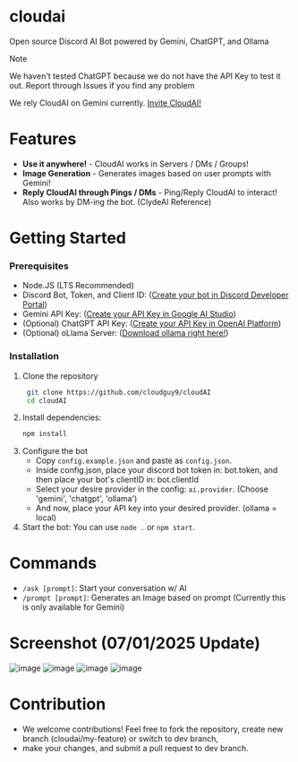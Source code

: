 # cloudai
<p>Open source Discord AI Bot powered by Gemini, ChatGPT, and Ollama</p>

<!-- https://docs.github.com/en/get-started/writing-on-github/getting-started-with-writing-and-formatting-on-github/basic-writing-and-formatting-syntax#alerts -->
> [!NOTE]
> We haven't tested ChatGPT because we do not have the API Key to test it out.
> Report through Issues if you find any problem
>
> We rely CloudAI on Gemini currently. [Invite CloudAI!](https://discord.com/oauth2/authorize?client_id=1302648298917593120)

# Features
- **Use it anywhere!** - CloudAI works in Servers / DMs / Groups!
- **Image Generation** - Generates images based on user prompts with Gemini!
- **Reply CloudAI through Pings / DMs** - Ping/Reply CloudAI to interact! Also works by DM-ing the bot. (ClydeAI Reference)

# Getting Started
### Prerequisites
- Node.JS (LTS Recommended)
- Discord Bot, Token, and Client ID: ([Create your bot in Discord Developer Portal](https://discord.com/developers/applications))
- Gemini API Key: ([Create your API Key in Google AI Studio](https://aistudio.google.com/app/apikey))
- (Optional) ChatGPT API Key: ([Create your API Key in OpenAI Platform](https://platform.openai.com/api-keys))
- (Optional) oLlama Server: ([Download ollama right here!](https://ollama.com/))

### Installation
1. Clone the repository
   ```sh
    git clone https://github.com/cloudguy9/cloudAI
    cd cloudAI
    ```
2. Install dependencies:
   ```sh
   npm install
   ```
3. Configure the bot
   - Copy `config.example.json` and paste as `config.json`.
   - Inside config.json, place your discord bot token in: bot.token, and then place your bot's clientID in: bot.clientId
   - Select your desire provider in the config: `ai.provider`. (Choose 'gemini', 'chatgpt', 'ollama')
   - And now, place your API key into your desired provider. (ollama = local)
4. Start the bot:
   You can use `node .` or `npm start`.

# Commands
- `/ask [prompt]`: Start your conversation w/ AI
- `/prompt [prompt]`: Generates an Image based on prompt (Currently this is only available for Gemini)

# Screenshot (07/01/2025 Update)
![image](https://github.com/user-attachments/assets/22cd6e12-f9a3-4702-a18c-3dbd2af78ed8)
![image](https://github.com/user-attachments/assets/d3c70bb4-7da9-4368-baf6-0c7d942b2cc3)
![image](https://github.com/user-attachments/assets/2dbb5794-6221-48ef-add6-f6d9790ad017)
![image](https://github.com/user-attachments/assets/47043c5d-ab9f-4326-bec7-e603f86b27a0)

# Contribution
- We welcome contributions! Feel free to fork the repository, create new branch (cloudai/my-feature) or switch to dev branch,
- make your changes, and submit a pull request to dev branch.


